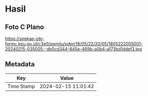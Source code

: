 # Hasil

## Foto C Plano

https://sirekap-obj-formc.kpu.go.id/c3e0/pemilu/pdpr/18/05/22/20/05/1805222005001-20240215-035005--db5cd344-845e-469b-a0b4-a173bd1ddef3.jpg


## Metadata

| Key        | Value               |
| ---------- | ------------------- |
| Time Stamp | 2024-02-15 11:01:42 |



